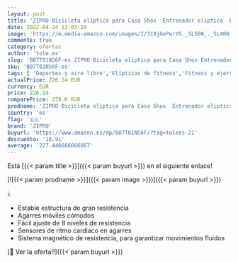 ```yaml
---
layout: post
title: 'ZIPRO Bicicleta elíptica para Casa Shox  Entrenador eliptico  LCD Pantalla  sensores de Pulso  Ajuste de Resistencia  120kg'
date: 2022-04-24 12:03:20
image: 'https://m.media-amazon.com/images/I/319jGePerYS._SL500_._SL400_.jpg'
comments: true
category: ofertas
author: 'tole.es'
slug: 'B07T81NS6F-es ZIPRO Bicicleta elíptica para Casa Shox Entrenador...'
sku: 'B07T81NS6F-es'
tags: [ 'Deportes y aire libre','Elípticas de fitness','Fitness y ejercicio','Máquinas de cardio para fitness','bicicleta','zipro','🇪🇸', ]
actualPrice: 226.24 EUR
currency: EUR
price: 226.24
comparePrice: 279.0 EUR
prodname: 'ZIPRO Bicicleta elíptica para Casa Shox  Entrenador eliptico  LCD Pantalla  sensores de Pulso  Ajuste de Resistencia  120kg'
country: 'es'
flag: '🇪🇸'
brand: 'ZIPRO'
buyurl: 'https://www.amazon.es/dp/B07T81NS6F/?tag=tolees-21'
descuento: '18.91'
average: '227.446666666667'
---
```


Está [{{< param title >}}]({{< param buyurl >}}) en el siguiente enlace!

[![{{< param prodname >}}]({{< param image >}})]({{< param buyurl >}})

ℹ️:

- Estable estructura de gran resistencia
- Agarres móviles cómodos
- Fácil ajuste de 8 niveles de resistencia
- Sensores de ritmo cardiaco en agarres
- Sistema magnético de resistencia, para garantizar movimientos fluidos

[🛒 Ver la oferta!!]({{< param buyurl >}})

